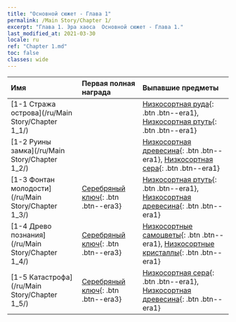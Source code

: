 ```yaml
---
title: "Основной сюжет - Глава 1"
permalink: /Main Story/Chapter 1/
excerpt: "Глава 1. Эра хаоса  Основной сюжет - Глава 1."
last_modified_at: 2021-03-30
locale: ru
ref: "Chapter 1.md"
toc: false
classes: wide
---
```


  | Имя |  Первая полная награда | Выпавшие предметы |
  |:------------|:------------|:------------| 
  | [1-1 Стража острова](/ru/Main Story/Chapter 1_1/) |  | [Низкосортная руда](/ru/Items/mat_1/){: .btn .btn--era1}, [Низкосортная ртуть](/ru/Items/mat_2/){: .btn .btn--era1} |
  | [1-2 Руины замка](/ru/Main Story/Chapter 1_2/) |  | [Низкосортная древесина](/ru/Items/mat_1/){: .btn .btn--era1}, [Низкосортная сера](/ru/Items/mat_3/){: .btn .btn--era1} |
  | [1-3 Фонтан молодости](/ru/Main Story/Chapter 1_3/) | [Серебряный ключ](/ru/Items/con_693/){: .btn .btn--era3} | [Низкосортная ртуть](/ru/Items/mat_2/){: .btn .btn--era1}, [Низкосортная древесина](/ru/Items/mat_1/){: .btn .btn--era1} |
  | [1-4 Древо познания](/ru/Main Story/Chapter 1_4/) | [Серебряный ключ](/ru/Items/con_693/){: .btn .btn--era3} | [Низкосортные самоцветы](/ru/Items/mat_4/){: .btn .btn--era1}, [Низкосортные кристаллы](/ru/Items/mat_5/){: .btn .btn--era1} |
  | [1-5 Катастрофа](/ru/Main Story/Chapter 1_5/) | [Серебряный ключ](/ru/Items/con_693/){: .btn .btn--era3} | [Низкосортная сера](/ru/Items/mat_3/){: .btn .btn--era1}, [Низкосортная древесина](/ru/Items/mat_1/){: .btn .btn--era1} |
